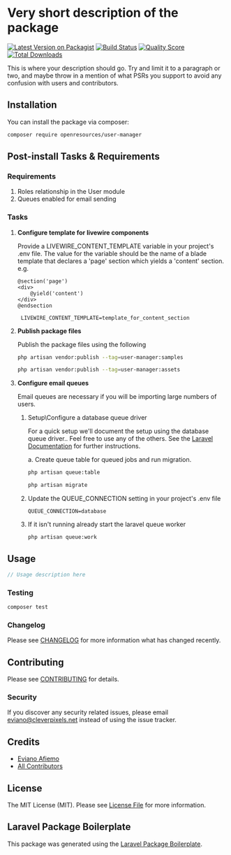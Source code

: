 # Very short description of the package

[![Latest Version on Packagist](https://img.shields.io/packagist/v/openresources/user-manager.svg?style=flat-square)](https://packagist.org/packages/openresources/user-manager)
[![Build Status](https://img.shields.io/travis/openresources/user-manager/master.svg?style=flat-square)](https://travis-ci.org/openresources/user-manager)
[![Quality Score](https://img.shields.io/scrutinizer/g/openresources/user-manager.svg?style=flat-square)](https://scrutinizer-ci.com/g/openresources/user-manager)
[![Total Downloads](https://img.shields.io/packagist/dt/openresources/user-manager.svg?style=flat-square)](https://packagist.org/packages/openresources/user-manager)

This is where your description should go. Try and limit it to a paragraph or two, and maybe throw in a mention of what PSRs you support to avoid any confusion with users and contributors.

## Installation

You can install the package via composer:

```bash
composer require openresources/user-manager
```

## Post-install Tasks & Requirements

### Requirements

1. Roles relationship in the User module
2. Queues enabled for email sending

### Tasks

1. **Configure template for livewire components**

    Provide a LIVEWIRE_CONTENT_TEMPLATE variable in your project's .env file.
    The value for the variable should be the name of a blade template that declares a 'page' section which yields a 'content' section.
    e.g.

    ```blade
    @section('page')
    <div>
        @yield('content')
    </div>
    @endsection
    ```

   ```env
    LIVEWIRE_CONTENT_TEMPLATE=template_for_content_section
    ```

1. **Publish package files**

    Publish the package files using the following

    ```bash
    php artisan vendor:publish --tag=user-manager:samples
    ```

    ```bash
    php artisan vendor:publish --tag=user-manager:assets
    ```

1. **Configure email queues**

    Email queues are necessary if you will be importing large numbers of users.

    1. Setup\Configure a database queue driver

        For a quick setup we'll document the setup using the database queue driver.. Feel free to use any of the others. See the [Laravel Documentation]("https://laravel.com/docs/7.x/queues#driver-prerequisites") for further instructions.

        a. Create queue table for queued jobs and run migration.

        ```bash
        php artisan queue:table

        php artisan migrate
        ```

    1. Update the QUEUE_CONNECTION setting in your project's .env file

        `QUEUE_CONNECTION=database`

    1. If it isn't running already start the laravel queue worker

        `php artisan queue:work`

## Usage

``` php
// Usage description here
```

### Testing

``` bash
composer test
```

### Changelog

Please see [CHANGELOG](CHANGELOG.md) for more information what has changed recently.

## Contributing

Please see [CONTRIBUTING](CONTRIBUTING.md) for details.

### Security

If you discover any security related issues, please email eviano@cleverpixels.net instead of using the issue tracker.

## Credits

- [Eviano Afiemo](https://github.com/openresources)
- [All Contributors](../../contributors)

## License

The MIT License (MIT). Please see [License File](LICENSE.md) for more information.

## Laravel Package Boilerplate

This package was generated using the [Laravel Package Boilerplate](https://laravelpackageboilerplate.com).
